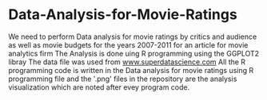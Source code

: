 # Data-Analysis-for-Movie-Ratings
We need to perform Data analysis for movie ratings by critics and audience as well as movie budgets for the years 2007-2011 for an article for movie analytics firm
The Analysis is done uing R programming using the GGPLOT2 libray
The data file was used from www.superdatascience.com
All the R programming code is written in the Data analysis for movie ratings using R programming file and the '.png' files in the repository are the analysis visualization which are noted after evey program code.
